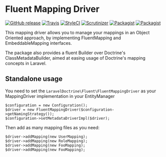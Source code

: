 # Fluent Mapping Driver

[![GitHub release](https://img.shields.io/github/release/laravel-doctrine/doctrine-fluent-mapping-driver.svg?style=flat-square)](https://packagist.org/packages/laravel-doctrine/doctrine-fluent-mapping-driver)
[![Travis](https://img.shields.io/travis/laravel-doctrine/doctrine-fluent-mapping-driver.svg?style=flat-square)](https://travis-ci.org/laravel-doctrine/doctrine-fluent-mapping-driver)
[![StyleCI](https://styleci.io/repos/42745661/shield)](https://styleci.io/repos/42745661)
[![Scrutinizer](https://img.shields.io/scrutinizer/g/laravel-doctrine/doctrine-fluent-mapping-driver.svg?style=flat-square)](https://github.com/laravel-doctrine/doctrine-fluent-mapping-driver)
[![Packagist](https://img.shields.io/packagist/dm/laravel-doctrine/doctrine-fluent-mapping-driver.svg?style=flat-square)](https://packagist.org/packages/laravel-doctrine/doctrine-fluent-mapping-driver)
[![Packagist](https://img.shields.io/packagist/dt/laravel-doctrine/doctrine-fluent-mapping-driver.svg?style=flat-square)](https://packagist.org/packages/laravel-doctrine/doctrine-fluent-mapping-driver)

This mapping driver allows you to manage your mappings in an Object Oriented approach, by implementing FluentMapping and EmbeddableMapping interfaces.

The package also provides a fluent Builder over Doctrine's ClassMetadataBuilder, aimed at easing usage of Doctrine's mapping concepts in Laravel.

## Standalone usage

You need to set the `LaravelDoctrine\Fluent\FluentMappingDriver` as your MappingDriver implementation in your EntityManager

```
$configuration = new Configuration();
$driver = new FluentMappingDriver($configuration->getNamingStrategy());
$configuration->setMetadataDriverImpl($driver);
```

Then add as many mapping files as you need:

```
$driver->addMapping(new UserMapping);
$driver->addMapping(new RoleMapping);
$driver->addMapping(new FooMapping);
$driver->addMapping(new FooMapping);
```
